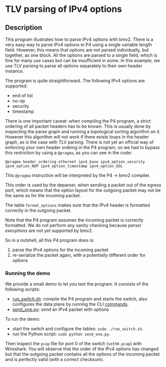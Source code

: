 # TLV parsing of IPv4 options

## Description

This program illustrates how to parse IPv4 options with bmv2. There is a very
easy way to parse IPv4 options in P4 using a single variable length
field. However, this means that options are not parsed individually, but
together, as one block. All the options are parsed to a single field, which is
fine for many use cases but can be insufficient in some. In this example, we use
TLV parsing to parse all options separately to their own header instance.

The program is quite straightforward. The following IPv4 options are supported:

- end of list
- no-op
- security
- timestamp

There is one important caveat: when compiling the P4 program, a strict ordering
of all packet headers has to be known. This is usually done by inspecting the
parse graph and running a topological sorting algorithm on it. However this
algorithm will not work if there exists loops in the header graph, as is the
case with TLV parsing. There is not yet an official way of enforcing your own
header ordeing in the P4 program, so we had to bypass this restriction by using
a `@pragma`, as you can see in the code:

    @pragma header_ordering ethernet ipv4_base ipv4_option_security ipv4_option_NOP ipv4_option_timestamp ipv4_option_EOL

This `@pragma` instruction will be interpreted by the P4 -> bmv2 compiler.

This order is used by the deparser, when sending a packet out of the egress
port, which means that the option layout for the outgoing packet may not be the
same as for the incoming packet.

The table `format_options` makes sure that the IPv4 header is formatted
correctly in the outgoing packet.

Note that the P4 program assumes the incoming packet is correctly formatted. We
do not perform any sanity checking because *parser execptions* are not yet
supported by bmv2.

So in a nutshell, all this P4 program does is:

1. parse the IPv4 options for the incoming packet
2. re-serialize the packet again, with a potentially different order for options

### Running the demo

We provide a small demo to let you test the program. It consists of the
following scripts:
- [run_switch.sh](run_switch.sh): compile the P4 program and starts the switch,
  also configures the data plane by running the CLI [commands](commands.txt).
- [send_one.py](send_one.py): send an IPv4 packet with options

To run the demo:
- start the switch and configure the tables: `sudo ./run_switch.sh`.
- run the Python script: `sudo python send_one.py`.

Then inspect the `pcap` file for port 0 of the switch (`veth0.pcap`) with
Wireshark. You will observe that the order of the IPv4 options has changed but
that the outgoing packet contains all the options of the incoming packet and is
perfectly valid (with a correct checksum).
